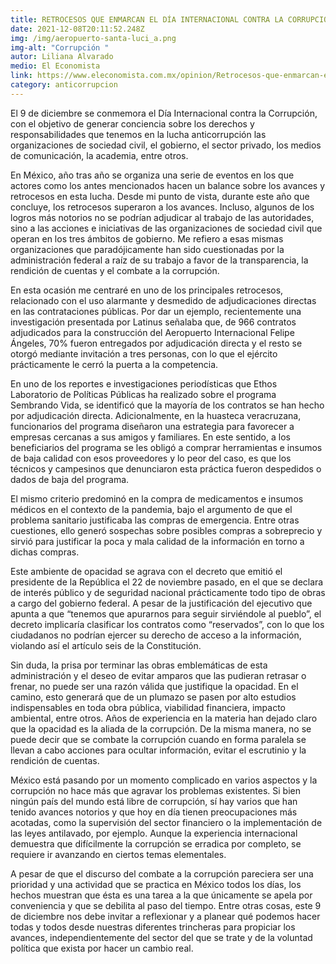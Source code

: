 ```yaml
---
title: RETROCESOS QUE ENMARCAN EL DÍA INTERNACIONAL CONTRA LA CORRUPCIÓN
date: 2021-12-08T20:11:52.248Z
img: /img/aeropuerto-santa-luci_a.png
img-alt: "Corrupción "
autor: Liliana Alvarado
medio: El Economista
link: https://www.eleconomista.com.mx/opinion/Retrocesos-que-enmarcan-el-Dia-Internacional-contra-la-Corrupcion-20211208-0103.html
category: anticorrupcion
---
```

<!--StartFragment-->

El 9 de diciembre se conmemora el Día Internacional contra la Corrupción, con el objetivo de generar conciencia sobre los derechos y responsabilidades que tenemos en la lucha anticorrupción las organizaciones de sociedad civil, el gobierno, el sector privado, los medios de comunicación, la academia, entre otros.

En México, año tras año se organiza una serie de eventos en los que actores como los antes mencionados hacen un balance sobre los avances y retrocesos en esta lucha. Desde mi punto de vista, durante este año que concluye, los retrocesos superaron a los avances. Incluso, algunos de los logros más notorios no se podrían adjudicar al trabajo de las autoridades, sino a las acciones e iniciativas de las organizaciones de sociedad civil que operan en los tres ámbitos de gobierno. Me refiero a esas mismas organizaciones que paradójicamente han sido cuestionadas por la administración federal a raíz de su trabajo a favor de la transparencia, la rendición de cuentas y el combate a la corrupción.

En esta ocasión me centraré en uno de los principales retrocesos, relacionado con el uso alarmante y desmedido de adjudicaciones directas en las contrataciones públicas. Por dar un ejemplo, recientemente una investigación presentada por Latinus señalaba que, de 966 contratos adjudicados para la construcción del Aeropuerto Internacional Felipe Ángeles, 70% fueron entregados por adjudicación directa y el resto se otorgó mediante invitación a tres personas, con lo que el ejército prácticamente le cerró la puerta a la competencia.

En uno de los reportes e investigaciones periodísticas que Ethos Laboratorio de Políticas Públicas ha realizado sobre el programa Sembrando Vida, se identificó que la mayoría de los contratos se han hecho por adjudicación directa. Adicionalmente, en la huasteca veracruzana, funcionarios del programa diseñaron una estrategia para favorecer a empresas cercanas a sus amigos y familiares. En este sentido, a los beneficiarios del programa se les obligó a comprar herramientas e insumos de baja calidad con esos proveedores y lo peor del caso, es que los técnicos y campesinos que denunciaron esta práctica fueron despedidos o dados de baja del programa.

El mismo criterio predominó en la compra de medicamentos e insumos médicos en el contexto de la pandemia, bajo el argumento de que el problema sanitario justificaba las compras de emergencia. Entre otras cuestiones, ello generó sospechas sobre posibles compras a sobreprecio y sirvió para justificar la poca y mala calidad de la información en torno a dichas compras.

Este ambiente de opacidad se agrava con el decreto que emitió el presidente de la República el 22 de noviembre pasado, en el que se declara de interés público y de seguridad nacional prácticamente todo tipo de obras a cargo del gobierno federal. A pesar de la justificación del ejecutivo que apunta a que “tenemos que apurarnos para seguir sirviéndole al pueblo”, el decreto implicaría clasificar los contratos como “reservados”, con lo que los ciudadanos no podrían ejercer su derecho de acceso a la información, violando así el artículo seis de la Constitución.

Sin duda, la prisa por terminar las obras emblemáticas de esta administración y el deseo de evitar amparos que las pudieran retrasar o frenar, no puede ser una razón válida que justifique la opacidad. En el camino, esto generará que de un plumazo se pasen por alto estudios indispensables en toda obra pública, viabilidad financiera, impacto ambiental, entre otros. Años de experiencia en la materia han dejado claro que la opacidad es la aliada de la corrupción. De la misma manera, no se puede decir que se combate la corrupción cuando en forma paralela se llevan a cabo acciones para ocultar información, evitar el escrutinio y la rendición de cuentas.

México está pasando por un momento complicado en varios aspectos y la corrupción no hace más que agravar los problemas existentes. Si bien ningún país del mundo está libre de corrupción, sí hay varios que han tenido avances notorios y que hoy en día tienen preocupaciones más acotadas, como la supervisión del sector financiero o la implementación de las leyes antilavado, por ejemplo. Aunque la experiencia internacional demuestra que difícilmente la corrupción se erradica por completo, se requiere ir avanzando en ciertos temas elementales.

A pesar de que el discurso del combate a la corrupción pareciera ser una prioridad y una actividad que se practica en México todos los días, los hechos muestran que ésta es una tarea a la que únicamente se apela por conveniencia y que se debilita al paso del tiempo. Entre otras cosas, este 9 de diciembre nos debe invitar a reflexionar y a planear qué podemos hacer todas y todos desde nuestras diferentes trincheras para propiciar los avances, independientemente del sector del que se trate y de la voluntad política que exista por hacer un cambio real.

<!--EndFragment-->